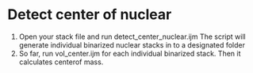 # Detect center of nuclear

1. Open your stack file and run detect_center_nuclear.ijm
   The script will generate  individual binarized nuclear stacks in to a designated folder
2. So far, run vol_center.ijm for each individual binarized stack. Then it calculates centerof mass.